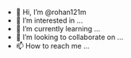 - 👋 Hi, I’m @rohan121m
- 👀 I’m interested in ...
- 🌱 I’m currently learning ...
- 💞️ I’m looking to collaborate on ...
- 📫 How to reach me ...

<!---
rohan121m/rohan121m is a ✨ special ✨ repository because its `README.md` (this file) appears on your GitHub profile.
You can click the Preview link to take a look at your changes.
--->
